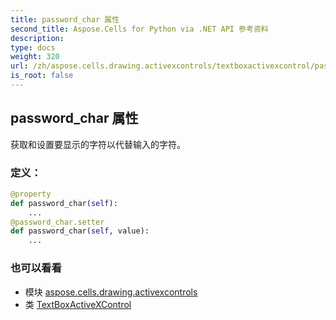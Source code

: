 ```yaml
---
title: password_char 属性
second_title: Aspose.Cells for Python via .NET API 参考资料
description:
type: docs
weight: 320
url: /zh/aspose.cells.drawing.activexcontrols/textboxactivexcontrol/password_char/
is_root: false
---
```

## password_char 属性

获取和设置要显示的字符以代替输入的字符。
### 定义：
```python
@property
def password_char(self):
    ...
@password_char.setter
def password_char(self, value):
    ...
```

### 也可以看看
* 模块 [aspose.cells.drawing.activexcontrols](../../)
* 类 [TextBoxActiveXControl](/cells/python-net/zh/aspose.cells.drawing.activexcontrols/textboxactivexcontrol)
